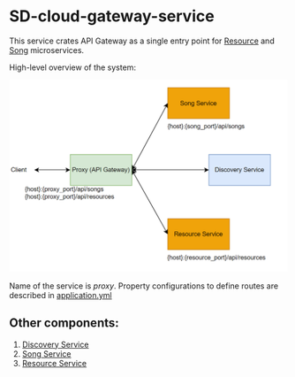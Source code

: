 # SD-cloud-gateway-service

This service crates API Gateway as a single entry point for [Resource](https://github.com/LizaSamodumkina/MAO-resource-service) 
and [Song](https://github.com/LizaSamodumkina/MAO-song-service) microservices.

High-level overview of the system:

<img alt="img.png" src="architecture.png" width="600"/>

Name of the service is _proxy_. Property configurations to define routes are described in [application.yml](src%2Fmain%2Fresources%2Fapplication.yml)

## Other components:
1. [Discovery Service](https://github.com/LizaSamodumkina/SD-eureka-discovery-service)
2. [Song Service](https://github.com/LizaSamodumkina/MAO-song-service)
3. [Resource Service](https://github.com/LizaSamodumkina/MAO-resource-service)
